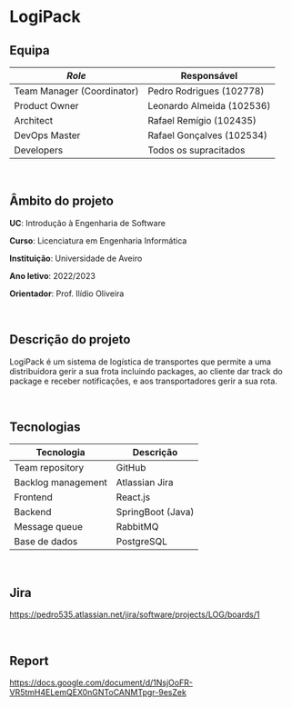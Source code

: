 # LogiPack

## Equipa
| *Role* | Responsável |
|-|-|
| Team Manager (Coordinator) | Pedro Rodrigues (102778) |
| Product Owner| Leonardo Almeida (102536) |
| Architect | Rafael Remígio (102435) |
| DevOps Master| Rafael Gonçalves (102534) |
| Developers | Todos os supracitados |

<br />

## Âmbito do projeto

**UC**: Introdução à Engenharia de Software

**Curso**: Licenciatura em Engenharia Informática

**Instituição**: Universidade de Aveiro

**Ano letivo**: 2022/2023

**Orientador**: Prof. Ilídio Oliveira

<br />

## Descrição do projeto

LogiPack é um sistema de logística de transportes que permite a uma distribuidora gerir a sua frota incluindo packages, ao cliente dar track do package e receber notificações, e aos transportadores gerir a sua rota.

<br />

## Tecnologias

| **Tecnologia** | **Descrição** |
|-|-|
| Team repository | GitHub |
| Backlog management | Atlassian Jira |
| Frontend | React.js |
| Backend | SpringBoot (Java) |
| Message queue | RabbitMQ |
| Base de dados | PostgreSQL |

<br />

## Jira 

https://pedro535.atlassian.net/jira/software/projects/LOG/boards/1

<br />

## Report

https://docs.google.com/document/d/1NsjOoFR-VR5tmH4ELemQEX0nGNToCANMTpgr-9esZek
